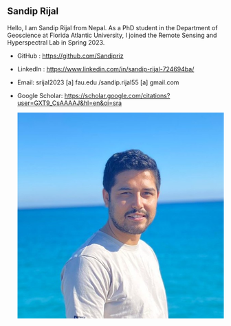 ## Sandip Rijal
Hello, I am Sandip Rijal from Nepal. As a PhD student in the Department of Geoscience at Florida Atlantic University, I joined the Remote Sensing and Hyperspectral Lab in Spring 2023. 

* GitHub : https://github.com/Sandipriz
* LinkedIn : https://www.linkedin.com/in/sandip-rijal-724694ba/
* Email: srijal2023 [a] fau.edu /sandip.rijal55 [a] gmail.com
* Google Scholar: https://scholar.google.com/citations?user=GXT9_CsAAAAJ&hl=en&oi=sra

  ![Headshot image!](https://github.com/Sandipriz/Sandipriz.github.io/blob/main/images/Sea_headshot.jpg "Atlantic Ocean")
  
